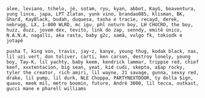 
`
alee, leviano, tchelo, jé, sotam, ryu, kyan, abbot, KayG, boaventura, yung lince, japa, LPT Zlatan, yunk vino, brandao085, klisman, BK, Ghard, KayBlack, budah, duquesa, tasha e tracie, recayd, derek, nebrugg, LX, 1-800 WLRD, mc igu, phl noturn boy, LH CHUCRO, the boy, huzz, duzz, jovem dex, tevito, link do zap, senndy, emitê único, N.A.N.A, nagalli, aka rasta, baby g2c, xamã, vulgo fk, tokiodk e jotapê
`

`
pusha T, king von, travis, jay-z, kanye, young thug, kodak black, nas, lil uzi vert, don toliver, carti, ken carson, destroy lonely, young boy, Tay-K, lil yachty, baby keem, kendrick lammar, trippie red, chief keef, xxxtentacion, big sean, yeat, kid cudi, skepta, a$ap rocky, tyler the creator, rich amiri, lil wayne, 21 savage, gunna, sexxy red, drake, lil pump, lil durk, NLE Choppa, PARTYNEXTDOOR, ty dolla $ign, quavo, meek mil, metro boomin, future, André 3000, lil tecca, outkast, gucci mane e pharell williams
`
